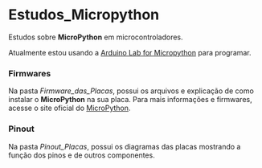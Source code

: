 # Estudos_Micropython

Estudos sobre **MicroPython** em microcontroladores.

Atualmente estou usando a [Arduino Lab for Micropython](https://labs.arduino.cc/en/labs/micropython) para programar.

### Firmwares

Na pasta *Firmware_das_Placas*, possui os arquivos e explicação de como instalar o **MicroPython** na sua placa. Para mais informações e firmwares, acesse o site oficial do [MicroPython](https://micropython.org/).

### Pinout

Na pasta *Pinout_Placas*, possui os diagramas das placas mostrando a função dos pinos e de outros componentes.
